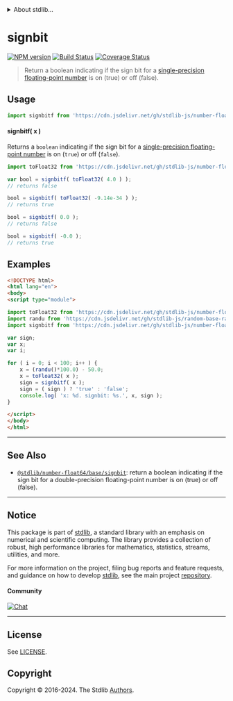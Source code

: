 <!--

@license Apache-2.0

Copyright (c) 2018 The Stdlib Authors.

Licensed under the Apache License, Version 2.0 (the "License");
you may not use this file except in compliance with the License.
You may obtain a copy of the License at

   http://www.apache.org/licenses/LICENSE-2.0

Unless required by applicable law or agreed to in writing, software
distributed under the License is distributed on an "AS IS" BASIS,
WITHOUT WARRANTIES OR CONDITIONS OF ANY KIND, either express or implied.
See the License for the specific language governing permissions and
limitations under the License.

-->


<details>
  <summary>
    About stdlib...
  </summary>
  <p>We believe in a future in which the web is a preferred environment for numerical computation. To help realize this future, we've built stdlib. stdlib is a standard library, with an emphasis on numerical and scientific computation, written in JavaScript (and C) for execution in browsers and in Node.js.</p>
  <p>The library is fully decomposable, being architected in such a way that you can swap out and mix and match APIs and functionality to cater to your exact preferences and use cases.</p>
  <p>When you use stdlib, you can be absolutely certain that you are using the most thorough, rigorous, well-written, studied, documented, tested, measured, and high-quality code out there.</p>
  <p>To join us in bringing numerical computing to the web, get started by checking us out on <a href="https://github.com/stdlib-js/stdlib">GitHub</a>, and please consider <a href="https://opencollective.com/stdlib">financially supporting stdlib</a>. We greatly appreciate your continued support!</p>
</details>

# signbit

[![NPM version][npm-image]][npm-url] [![Build Status][test-image]][test-url] [![Coverage Status][coverage-image]][coverage-url] <!-- [![dependencies][dependencies-image]][dependencies-url] -->

> Return a boolean indicating if the sign bit for a [single-precision floating-point number][ieee754] is on (true) or off (false).



<section class="usage">

## Usage

```javascript
import signbitf from 'https://cdn.jsdelivr.net/gh/stdlib-js/number-float32-base-signbit@esm/index.mjs';
```

#### signbitf( x )

Returns a `boolean` indicating if the sign bit for a [single-precision floating-point number][ieee754] is on (`true`) or off (`false`).

```javascript
import toFloat32 from 'https://cdn.jsdelivr.net/gh/stdlib-js/number-float64-base-to-float32@esm/index.mjs';

var bool = signbitf( toFloat32( 4.0 ) );
// returns false

bool = signbitf( toFloat32( -9.14e-34 ) );
// returns true

bool = signbitf( 0.0 );
// returns false

bool = signbitf( -0.0 );
// returns true
```

</section>

<!-- /.usage -->

<section class="examples">

## Examples

<!-- eslint no-undef: "error" -->

```html
<!DOCTYPE html>
<html lang="en">
<body>
<script type="module">

import toFloat32 from 'https://cdn.jsdelivr.net/gh/stdlib-js/number-float64-base-to-float32@esm/index.mjs';
import randu from 'https://cdn.jsdelivr.net/gh/stdlib-js/random-base-randu@esm/index.mjs';
import signbitf from 'https://cdn.jsdelivr.net/gh/stdlib-js/number-float32-base-signbit@esm/index.mjs';

var sign;
var x;
var i;

for ( i = 0; i < 100; i++ ) {
    x = (randu()*100.0) - 50.0;
    x = toFloat32( x );
    sign = signbitf( x );
    sign = ( sign ) ? 'true' : 'false';
    console.log( 'x: %d. signbit: %s.', x, sign );
}

</script>
</body>
</html>
```

</section>

<!-- /.examples -->

<!-- Section for related `stdlib` packages. Do not manually edit this section, as it is automatically populated. -->

<section class="related">

* * *

## See Also

-   <span class="package-name">[`@stdlib/number-float64/base/signbit`][@stdlib/number/float64/base/signbit]</span><span class="delimiter">: </span><span class="description">return a boolean indicating if the sign bit for a double-precision floating-point number is on (true) or off (false).</span>

</section>

<!-- /.related -->

<!-- Section for all links. Make sure to keep an empty line after the `section` element and another before the `/section` close. -->


<section class="main-repo" >

* * *

## Notice

This package is part of [stdlib][stdlib], a standard library with an emphasis on numerical and scientific computing. The library provides a collection of robust, high performance libraries for mathematics, statistics, streams, utilities, and more.

For more information on the project, filing bug reports and feature requests, and guidance on how to develop [stdlib][stdlib], see the main project [repository][stdlib].

#### Community

[![Chat][chat-image]][chat-url]

---

## License

See [LICENSE][stdlib-license].


## Copyright

Copyright &copy; 2016-2024. The Stdlib [Authors][stdlib-authors].

</section>

<!-- /.stdlib -->

<!-- Section for all links. Make sure to keep an empty line after the `section` element and another before the `/section` close. -->

<section class="links">

[npm-image]: http://img.shields.io/npm/v/@stdlib/number-float32-base-signbit.svg
[npm-url]: https://npmjs.org/package/@stdlib/number-float32-base-signbit

[test-image]: https://github.com/stdlib-js/number-float32-base-signbit/actions/workflows/test.yml/badge.svg?branch=v0.2.1
[test-url]: https://github.com/stdlib-js/number-float32-base-signbit/actions/workflows/test.yml?query=branch:v0.2.1

[coverage-image]: https://img.shields.io/codecov/c/github/stdlib-js/number-float32-base-signbit/main.svg
[coverage-url]: https://codecov.io/github/stdlib-js/number-float32-base-signbit?branch=main

<!--

[dependencies-image]: https://img.shields.io/david/stdlib-js/number-float32-base-signbit.svg
[dependencies-url]: https://david-dm.org/stdlib-js/number-float32-base-signbit/main

-->

[chat-image]: https://img.shields.io/gitter/room/stdlib-js/stdlib.svg
[chat-url]: https://app.gitter.im/#/room/#stdlib-js_stdlib:gitter.im

[stdlib]: https://github.com/stdlib-js/stdlib

[stdlib-authors]: https://github.com/stdlib-js/stdlib/graphs/contributors

[umd]: https://github.com/umdjs/umd
[es-module]: https://developer.mozilla.org/en-US/docs/Web/JavaScript/Guide/Modules

[deno-url]: https://github.com/stdlib-js/number-float32-base-signbit/tree/deno
[deno-readme]: https://github.com/stdlib-js/number-float32-base-signbit/blob/deno/README.md
[umd-url]: https://github.com/stdlib-js/number-float32-base-signbit/tree/umd
[umd-readme]: https://github.com/stdlib-js/number-float32-base-signbit/blob/umd/README.md
[esm-url]: https://github.com/stdlib-js/number-float32-base-signbit/tree/esm
[esm-readme]: https://github.com/stdlib-js/number-float32-base-signbit/blob/esm/README.md
[branches-url]: https://github.com/stdlib-js/number-float32-base-signbit/blob/main/branches.md

[stdlib-license]: https://raw.githubusercontent.com/stdlib-js/number-float32-base-signbit/main/LICENSE

[ieee754]: https://en.wikipedia.org/wiki/IEEE_754-1985

<!-- <related-links> -->

[@stdlib/number/float64/base/signbit]: https://github.com/stdlib-js/number-float64-base-signbit/tree/esm

<!-- </related-links> -->

</section>

<!-- /.links -->
